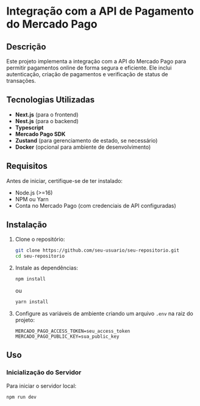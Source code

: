 # Integração com a API de Pagamento do Mercado Pago

## Descrição
Este projeto implementa a integração com a API do Mercado Pago para permitir pagamentos online de forma segura e eficiente. Ele inclui autenticação, criação de pagamentos e verificação de status de transações.

## Tecnologias Utilizadas
- **Next.js** (para o frontend)
- **Nest.js** (para o backend)
- **Typescript**
- **Mercado Pago SDK**
- **Zustand** (para gerenciamento de estado, se necessário)
- **Docker** (opcional para ambiente de desenvolvimento)

## Requisitos
Antes de iniciar, certifique-se de ter instalado:
- Node.js (>=16)
- NPM ou Yarn
- Conta no Mercado Pago (com credenciais de API configuradas)

## Instalação
1. Clone o repositório:
   ```sh
   git clone https://github.com/seu-usuario/seu-repositorio.git
   cd seu-repositorio
   ```

2. Instale as dependências:
   ```sh
   npm install
   ```
   ou
   ```sh
   yarn install
   ```

3. Configure as variáveis de ambiente criando um arquivo `.env` na raiz do projeto:
   ```env
   MERCADO_PAGO_ACCESS_TOKEN=seu_access_token
   MERCADO_PAGO_PUBLIC_KEY=sua_public_key
   ```

## Uso
### Inicialização do Servidor
Para iniciar o servidor local:
```sh
npm run dev
```